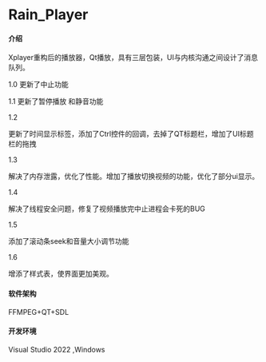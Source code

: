 # Rain_Player

#### 介绍
Xplayer重构后的播放器，Qt播放，具有三层包装，UI与内核沟通之间设计了消息队列。

1.0
更新了中止功能

1.1
更新了暂停播放 和静音功能

1.2

更新了时间显示标签，添加了Ctrl控件的回调，去掉了QT标题栏，增加了UI标题栏的拖拽

1.3

解决了内存泄露，优化了性能。增加了播放切换视频的功能，优化了部分ui显示。

1.4

解决了线程安全问题，修复了视频播放完中止进程会卡死的BUG

1.5

添加了滚动条seek和音量大小调节功能

1.6

增添了样式表，使界面更加美观。

#### 软件架构
FFMPEG+QT+SDL

#### 开发环境

Visual Studio 2022 ,Windows





